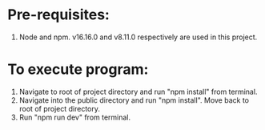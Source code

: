 # Pre-requisites:
1. Node and npm. v16.16.0 and v8.11.0 respectively are used in this project.

# To execute program:
1. Navigate to root of project directory and run "npm install" from terminal.
2. Navigate into the public directory and run "npm install". Move back to root of project directory.
3. Run "npm run dev" from terminal.



